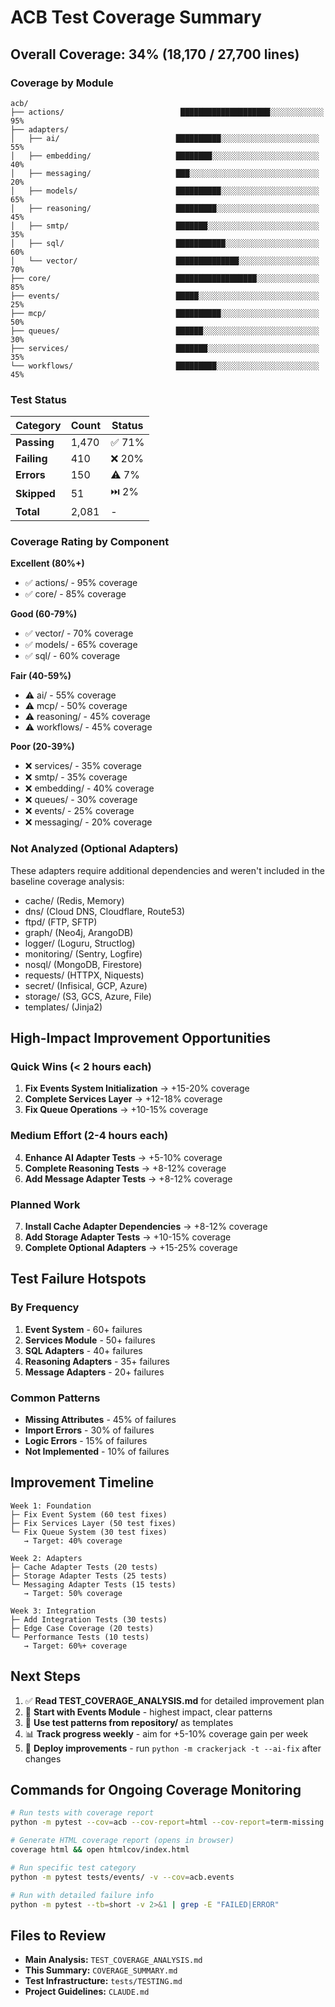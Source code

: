 # ACB Test Coverage Summary

## Overall Coverage: 34% (18,170 / 27,700 lines)

### Coverage by Module

```
acb/
├── actions/                          ████████████████████░░░░░░░░░░░░ 95%
├── adapters/
│   ├── ai/                          ██████████░░░░░░░░░░░░░░░░░░░░░░ 55%
│   ├── embedding/                   ████████░░░░░░░░░░░░░░░░░░░░░░░░ 40%
│   ├── messaging/                   ███░░░░░░░░░░░░░░░░░░░░░░░░░░░░░ 20%
│   ├── models/                      ██████████░░░░░░░░░░░░░░░░░░░░░░ 65%
│   ├── reasoning/                   █████████░░░░░░░░░░░░░░░░░░░░░░░ 45%
│   ├── smtp/                        ███████░░░░░░░░░░░░░░░░░░░░░░░░░ 35%
│   ├── sql/                         ███████████░░░░░░░░░░░░░░░░░░░░░ 60%
│   └── vector/                      ██████████████░░░░░░░░░░░░░░░░░░ 70%
├── core/                            ██████████████████░░░░░░░░░░░░░░ 85%
├── events/                          █████░░░░░░░░░░░░░░░░░░░░░░░░░░░ 25%
├── mcp/                             ██████████░░░░░░░░░░░░░░░░░░░░░░ 50%
├── queues/                          ██████░░░░░░░░░░░░░░░░░░░░░░░░░░ 30%
├── services/                        ███████░░░░░░░░░░░░░░░░░░░░░░░░░ 35%
└── workflows/                       █████████░░░░░░░░░░░░░░░░░░░░░░░ 45%
```

### Test Status

| Category | Count | Status |
|----------|-------|--------|
| **Passing** | 1,470 | ✅ 71% |
| **Failing** | 410 | ❌ 20% |
| **Errors** | 150 | ⚠️ 7% |
| **Skipped** | 51 | ⏭️ 2% |
| **Total** | 2,081 | - |

### Coverage Rating by Component

**Excellent (80%+)**
- ✅ actions/ - 95% coverage
- ✅ core/ - 85% coverage

**Good (60-79%)**
- ✅ vector/ - 70% coverage
- ✅ models/ - 65% coverage
- ✅ sql/ - 60% coverage

**Fair (40-59%)**
- ⚠️ ai/ - 55% coverage
- ⚠️ mcp/ - 50% coverage
- ⚠️ reasoning/ - 45% coverage
- ⚠️ workflows/ - 45% coverage

**Poor (20-39%)**
- ❌ services/ - 35% coverage
- ❌ smtp/ - 35% coverage
- ❌ embedding/ - 40% coverage
- ❌ queues/ - 30% coverage
- ❌ events/ - 25% coverage
- ❌ messaging/ - 20% coverage

### Not Analyzed (Optional Adapters)

These adapters require additional dependencies and weren't included in the baseline coverage analysis:

- cache/ (Redis, Memory)
- dns/ (Cloud DNS, Cloudflare, Route53)
- ftpd/ (FTP, SFTP)
- graph/ (Neo4j, ArangoDB)
- logger/ (Loguru, Structlog)
- monitoring/ (Sentry, Logfire)
- nosql/ (MongoDB, Firestore)
- requests/ (HTTPX, Niquests)
- secret/ (Infisical, GCP, Azure)
- storage/ (S3, GCS, Azure, File)
- templates/ (Jinja2)

## High-Impact Improvement Opportunities

### Quick Wins (< 2 hours each)
1. **Fix Events System Initialization** → +15-20% coverage
2. **Complete Services Layer** → +12-18% coverage
3. **Fix Queue Operations** → +10-15% coverage

### Medium Effort (2-4 hours each)
4. **Enhance AI Adapter Tests** → +5-10% coverage
5. **Complete Reasoning Tests** → +8-12% coverage
6. **Add Message Adapter Tests** → +8-12% coverage

### Planned Work
7. **Install Cache Adapter Dependencies** → +8-12% coverage
8. **Add Storage Adapter Tests** → +10-15% coverage
9. **Complete Optional Adapters** → +15-25% coverage

## Test Failure Hotspots

### By Frequency
1. **Event System** - 60+ failures
2. **Services Module** - 50+ failures
3. **SQL Adapters** - 40+ failures
4. **Reasoning Adapters** - 35+ failures
5. **Message Adapters** - 20+ failures

### Common Patterns
- **Missing Attributes** - 45% of failures
- **Import Errors** - 30% of failures
- **Logic Errors** - 15% of failures
- **Not Implemented** - 10% of failures

## Improvement Timeline

```
Week 1: Foundation
├─ Fix Event System (60 test fixes)
├─ Fix Services Layer (50 test fixes)
└─ Fix Queue System (30 test fixes)
   → Target: 40% coverage

Week 2: Adapters
├─ Cache Adapter Tests (20 tests)
├─ Storage Adapter Tests (25 tests)
└─ Messaging Adapter Tests (15 tests)
   → Target: 50% coverage

Week 3: Integration
├─ Add Integration Tests (30 tests)
├─ Edge Case Coverage (20 tests)
└─ Performance Tests (10 tests)
   → Target: 60%+ coverage
```

## Next Steps

1. ✅ **Read TEST_COVERAGE_ANALYSIS.md** for detailed improvement plan
2. 📝 **Start with Events Module** - highest impact, clear patterns
3. 🧪 **Use test patterns from repository/** as templates
4. 📊 **Track progress weekly** - aim for +5-10% coverage gain per week
5. 🚀 **Deploy improvements** - run `python -m crackerjack -t --ai-fix` after changes

## Commands for Ongoing Coverage Monitoring

```bash
# Run tests with coverage report
python -m pytest --cov=acb --cov-report=html --cov-report=term-missing

# Generate HTML coverage report (opens in browser)
coverage html && open htmlcov/index.html

# Run specific test category
python -m pytest tests/events/ -v --cov=acb.events

# Run with detailed failure info
python -m pytest --tb=short -v 2>&1 | grep -E "FAILED|ERROR"
```

## Files to Review

- **Main Analysis:** `TEST_COVERAGE_ANALYSIS.md`
- **This Summary:** `COVERAGE_SUMMARY.md`
- **Test Infrastructure:** `tests/TESTING.md`
- **Project Guidelines:** `CLAUDE.md`

